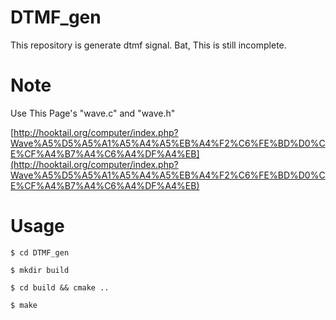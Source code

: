 # DTMF_gen
This repository is generate dtmf signal.
Bat, This is still incomplete.

# Note

Use This Page's "wave.c" and "wave.h"

[http://hooktail.org/computer/index.php?Wave%A5%D5%A5%A1%A5%A4%A5%EB%A4%F2%C6%FE%BD%D0%CE%CF%A4%B7%A4%C6%A4%DF%A4%EB](http://hooktail.org/computer/index.php?Wave%A5%D5%A5%A1%A5%A4%A5%EB%A4%F2%C6%FE%BD%D0%CE%CF%A4%B7%A4%C6%A4%DF%A4%EB)

# Usage
```
$ cd DTMF_gen
```
```
$ mkdir build 
```
```
$ cd build && cmake ..
```
```
$ make
```